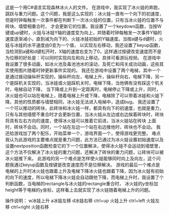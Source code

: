 
这是一个用C#语言实现森林冰火人的文件。
在游戏中，我实现了冰火娃的奔跑，跳跃与重力问题。这个问题，我是这么实现的：冰火娃一直有一个向下的初速度，但是时钟每触发一次事件都在判断下一次冰火娃的位置，只有当冰火娃的位置不与砖块、墙壁相重合时，
才会更新它的位置。我设置了一个keydown函数，当按W键或up键时，火娃与冰娃Y轴的速度变为向上，并随着时钟每触发一次事件Y轴的速度逐渐减小，直到减为向下的、火娃冰娃初始的Y轴速度。当按a键与d键时，火娃与冰娃的水平速度由0变为一个值，
以实现左右移动，我还设置了keyup函数，当检测到a键和d键松开时，X轴的速度右变为了0，这样通过按键改变速度而不是为位移的好处是：可以同时实现向左和向上移动，具体可看游玩视频。
在游戏中我设置了很多动画，如冰火池及毒池池水的滚动，及死亡和闯关成功动画，这些其实使用图片随着时钟更新事件实现的。
我还在游戏中设置了两个电梯，其中一个是通过拨动操纵杆实现的，操纵杆向左，电梯上升，操纵杆向右，电梯下降，另一个是踩机关实现的，当冰娃或火娃踩机关时，电梯下降，当他俩有没有踩这个机关时，电梯自动下降，
当下降或上升到一定距离时，电梯停止下降或上升，同时，冰火娃也可以站在电梯上，随着电梯上升或下降，电梯除了可以带着冰娃和火娃下降，其他的性质都与墙壁相同，冰火娃无法进入电梯中，造成bug。
我还设置了一个可以推动的砖块，此砖块和冰火娃一样，都具有向下的初速度，也就是重力，只有与其他墙壁不重合时才会更新位置，当冰火娃从左边或右边挨着砖块时，砖块将具有左右方向的速度，使得冰火娃可以推着它前进，当冰火娃站在砖块
上面时，砖块不会动。同时，一个站在左边一个站在右边推他时，砖块也不会动。
我还给游戏加了两个配乐，开始菜单一个，游戏界面一个，使得游戏更完整。
难点
我认为此游戏的主要难点就是重力问题，此方法已通过为冰火娃设置初始速度以及设置nextposition函数检查它的下一个位置解决，使得冰火娃不会运动到墙壁里，这个方法不仅解决了冰火娃的重力问题，还解决了砖块的重力问题，让砖块可以被冰火娃推下来。
此游戏的另一个难点是怎样使火娃能够同时向上及向左，这个问题我通过keyup函数及按键是改变速度而不是位移解决。
游戏的最后一个难点是电梯的上升时冰火娃也跟着上升及电梯下降冰火娃也跟着下降，因为冰火娃有初始的向下的速度，所以电梯下降冰火娃会自动跟他下降，而电梯上升时，我设置了个判断函数，当电梯的rectangle与冰火娃的rectangle重合时，
冰火娃的y坐标加height等于电梯的y坐标，这样看上去就实现了冰火娃随着电梯上升的问题。

操作说明：
w冰娃上升 a冰娃左移 d冰娃右移
ctrl+up 火娃上升 ctrl+left 火娃左移 ctrl+right 火娃右移
